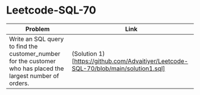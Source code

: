 # Leetcode-SQL-70

| Problem | Link |
|---------|------|
| Write an SQL query to find the customer_number for the customer who has placed the largest number of orders. | (Solution 1)[https://github.com/Advaitiyer/Leetcode-SQL-70/blob/main/solution1.sql] |
